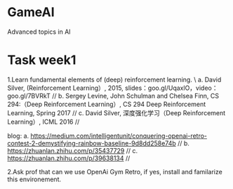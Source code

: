 # GameAI
Advanced topics in AI

# Task week1
1.Learn fundamental elements of (deep) reinforcement learning. \\
a. David Silver, (Reinforcement Learning）, 2015, slides：goo.gl/UqaxlO，video：goo.gl/7BVRkT //
b. Sergey Levine, John Schulman and Chelsea Finn, CS 294:（Deep Reinforcement Learning）, CS 294 Deep Reinforcement Learning, Spring 2017 // 
c. David Silver, 深度强化学习（Deep Reinforcement Learning）, ICML 2016 //

blog:
a. https://medium.com/intelligentunit/conquering-openai-retro-contest-2-demystifying-rainbow-baseline-9d8dd258e74b //
b. https://zhuanlan.zhihu.com/p/35437729 //
c. https://zhuanlan.zhihu.com/p/39638134 //

2.Ask prof that can we use OpenAi Gym Retro, if yes, install and familarize this environement.

